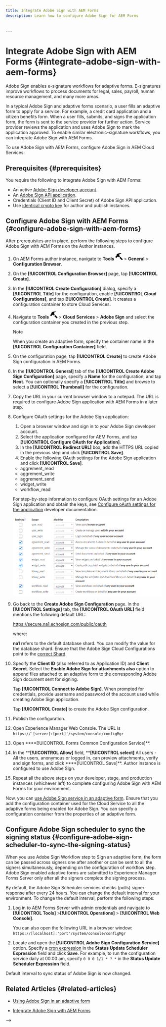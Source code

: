 ```yaml
---
title: Integrate Adobe Sign with AEM Forms
description: Learn how to configure Adobe Sign for AEM Forms


---
```


# Integrate Adobe Sign with AEM Forms  {#integrate-adobe-sign-with-aem-forms}

Adobe Sign enables e-signature workflows for adaptive forms. E-signatures improve workflows to process documents for legal, sales, payroll, human resource management, and many more areas.

In a typical Adobe Sign and adaptive forms scenario, a user fills an adaptive form to apply for a service. For example, a credit card application and a citizen benefits form. When a user fills, submits, and signs the application form, the form is sent to the service provider for further action. Service provider reviews the application and uses Adobe Sign to mark the application approved. To enable similar electronic-signature workflows, you can integrate Adobe Sign with AEM Forms.

To use Adobe Sign with AEM Forms, configure Adobe Sign in AEM Cloud Services:

## Prerequisites {#prerequisites}

You require the following to integrate Adobe Sign with AEM Forms:

* An active [Adobe Sign developer account](https://acrobat.adobe.com/us/en/sign/developer-form.html).
* An [Adobe Sign API application](https://www.adobe.io/apis/documentcloud/sign/docs.html#!adobedocs/adobe-sign/master/gstarted/create_app.md).
* Credentials (Client ID and Client Secret) of Adobe Sign API application.
* Use [identical crypto key](https://experienceleague.adobe.com/docs/experience-manager-65/administering/security/security-checklist.html?lang=en#make-sure-you-properly-replicate-encryption-keys-when-needed) for author and publish instances.

## Configure Adobe Sign with AEM Forms {#configure-adobe-sign-with-aem-forms}

After prerequisites are in place, perform the following steps to configure Adobe Sign with AEM Forms on the Author instances. 

1. On AEM Forms author instance, navigate to **Tools** ![hammer](assets/hammer.png) &gt; **General** &gt; **Configuration Browser**.
1. On the **[!UICONTROL Configuration Browser]** page, tap **[!UICONTROL Create]**.
1. In the **[!UICONTROL Create Configuration]** dialog, specify a **[!UICONTROL Title]** for the configuration, enable **[!UICONTROL Cloud Configurations]**, and tap **[!UICONTROL Create]**. It creates a configuration container to store  Cloud Services.
1. Navigate to **Tools** ![hammer](assets/hammer.png) &gt; **Cloud Services** &gt; **Adobe Sign** and select the configuration container you created in the previous step.

   >[!NOTE]
   >
   >When you create an adaptive form, specify the container name in the **[!UICONTROL Configuration Container]** field.  
  
1. On the configuration page, tap **[!UICONTROL Create]** to create Adobe Sign configuration in AEM Forms.
1. In the **[!UICONTROL General]** tab of the **[!UICONTROL Create Adobe Sign Configuration]** page, specify a **Name** for the configuration, and tap **Next**. You can optionally specify a **[!UICONTROL Title]** and browse to select a **[!UICONTROL Thumbnail]** for the configuration.

1. Copy the URL in your current browser window to a notepad. The URL is required to configure Adobe Sign application with AEM Forms in a later step.

1. Configure OAuth settings for the Adobe Sign application:

    1. Open a browser window and sign in to your Adobe Sign developer account.
    1. Select the application configured for AEM Forms, and tap **[!UICONTROL Configure OAuth for Application]**.
    1. In the **[!UICONTROL Redirect URL]** box, add the HTTPS URL copied in the previous step and click **[!UICONTROL Save]**.
    1. Enable the following OAuth settings for the Adobe Sign application and click **[!UICONTROL Save]**.

    * aggrement_read
    * aggrement_write
    * aggrement_send
    * widget_write
    * workflow_read

   For step-by-step information to configure OAuth settings for an Adobe Sign application and obtain the keys, see [Configure oAuth settings for the application](https://www.adobe.io/apis/documentcloud/sign/docs.html#!adobedocs/adobe-sign/master/gstarted/configure_oauth.md) developer documentation.

   ![OAuth Config](assets/oauthconfig_new.png)

1. Go back to the **Create Adobe Sign Configuration** page. In the **[!UICONTROL Settings]** tab, the **[!UICONTROL OAuth URL]** field mentions the following default URL:

   https://secure.na1.echosign.com/public/oauth

   where:

   **na1** refers to the default database shard. You can modify the value for the database shard. Ensure that  the Adobe Sign Cloud Configurations point to the [correct Shard](https://helpx.adobe.com/sign/using/identify-account-shard.html).

1. Specify the **Client ID** (also referred to as Application ID) and **Client Secret**. Select the **Enable Adobe Sign for attachments also** option to append files attached to an adaptive form to the corresponding Adobe Sign document sent for signing.

   Tap **[!UICONTROL Connect to Adobe Sign]**. When prompted for credentials, provide username and password of the account used while creating Adobe Sign application.

   Tap **[!UICONTROL Create]** to create the Adobe Sign configuration.

1. Publish the configuration.

1. Open Experience Manager Web Console. The URL is `https://'[server]:[port]'/system/console/configMgr`
1. Open ****[!UICONTROL Forms Common Configuration Service]**.
1. In the ****[!UICONTROL Allow]** field, ****[!UICONTROL select]** All users - All the users, anonymous or logged in, can preview attachments, verify and sign forms, and click ****[!UICONTROL Save]**. Author instance is configured to use Adobe Sign.

1. Repeat all the above steps on your developer, stage, and production instances (whichever left) to complete configuring Adobe Sign with AEM Forms for your environment.

Now, you can [use Adobe Sign service in an adaptive form](working-with-adobe-sign.md#configure-adobe-sign-for-an-adaptive-form). Ensure that you add the configuration container used for the Cloud Service to all the adaptive forms being enabled for Adobe Sign. You can specify a configuration container from the  properties of an adaptive form.

## Configure Adobe Sign scheduler to sync the signing status {#configure-adobe-sign-scheduler-to-sync-the-signing-status}

When you use Adobe Sign Workflow step to Sign an adaptive form, the form can be passed across signers one after another or can be sent to all the signers simultaneously, depending on the configuration of workflow step. Adobe Sign enabled adaptive forms are submitted to Experience Manager Forms Server only after all the signers complete the signing process. 

By default, the Adobe Sign Scheduler services checks (polls) signer response after every 24 hours. You can change the default interval for your environment. To change the default interval, perform the following steps:

1. Log in to AEM Forms Server with admin credentials and navigate to **[!UICONTROL Tools]** &gt;**[!UICONTROL Operations]** &gt; **[!UICONTROL Web Console]**.

   You can also open the following URL in a browser window:
   `https://[localhost]:'port'/system/console/configMgr`

1. Locate and open the **[!UICONTROL Adobe Sign Configuration Service]** option. Specify a [cron expression](https://en.wikipedia.org/wiki/Cron#CRON_expression) in the **Status Update Scheduler Expression** field and click **Save**. For example, to run the configuration service daily at 00:00 am, specify `0 0 0 1/1 * ? *` in the **Status Update Scheduler Expression** field.

Default interval to sync status of Adobe Sign is now changed.

## Related Articles {#related-articles}

* [Using Adobe Sign in an adaptive form](working-with-adobe-sign.md)

* [Integrate Adobe Sign with AEM Forms](adobe-sign-integration-adaptive-forms.md)

-->